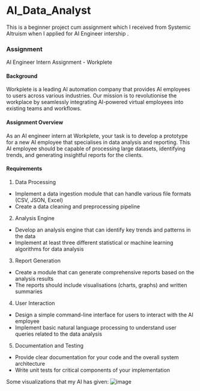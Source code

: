 # AI_Data_Analyst
This is a beginner project cum assignment which I received from Systemic Altruism when I applied for AI Engineer intership .

<h3>Assignment</h3>
AI Engineer Intern Assignment - Workplete

 <h4>Background</h4>
Workplete is a leading AI automation company that provides AI employees to users across various industries. Our mission is to revolutionise the workplace by seamlessly integrating AI-powered virtual employees into existing teams and workflows.

<h4>Assignment Overview</h4>
As an AI engineer intern at Workplete, your task is to develop a prototype for a new AI employee that specialises in data analysis and reporting. This AI employee should be capable of processing large datasets, identifying trends, and generating insightful reports for the clients.

 <h4>Requirements</h4>

 1. Data Processing
- Implement a data ingestion module that can handle various file formats (CSV, JSON, Excel)
- Create a data cleaning and preprocessing pipeline

 2. Analysis Engine
- Develop an analysis engine that can identify key trends and patterns in the data
- Implement at least three different statistical or machine learning algorithms for data analysis

 3. Report Generation
- Create a module that can generate comprehensive reports based on the analysis results
- The reports should include visualisations (charts, graphs) and written summaries

 4. User Interaction
- Design a simple command-line interface for users to interact with the AI employee
- Implement basic natural language processing to understand user queries related to the data analysis

 5. Documentation and Testing
- Provide clear documentation for your code and the overall system architecture
- Write unit tests for critical components of your implementation


Some visualizations that my AI has given:
![image](https://github.com/user-attachments/assets/022bc6ec-82ed-4409-b2a1-c28756542084)


